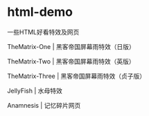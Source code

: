# html-demo
一些HTML好看特效及网页

TheMatrix-One | 黑客帝国屏幕雨特效（日版）

TheMatrix-Two | 黑客帝国屏幕雨特效（英版）

TheMatrix-Three | 黑客帝国屏幕雨特效（贞子版）

JellyFish | 水母特效

Anamnesis | 记忆碎片网页
